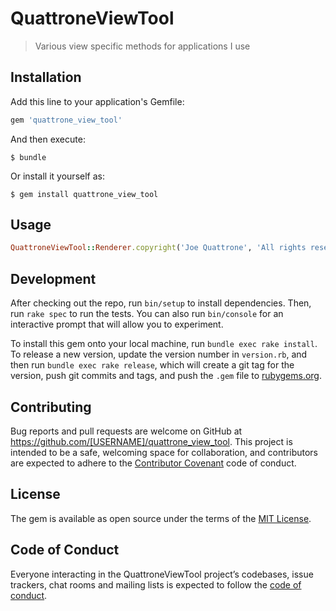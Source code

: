 # QuattroneViewTool

> Various view specific methods for applications I use


## Installation

Add this line to your application's Gemfile:

```ruby
gem 'quattrone_view_tool'
```

And then execute:

    $ bundle

Or install it yourself as:

    $ gem install quattrone_view_tool

## Usage

```ruby
QuattroneViewTool::Renderer.copyright('Joe Quattrone', 'All rights reserved')
```

## Development

After checking out the repo, run `bin/setup` to install dependencies. Then, run `rake spec` to run the tests. You can also run `bin/console` for an interactive prompt that will allow you to experiment.

To install this gem onto your local machine, run `bundle exec rake install`. To release a new version, update the version number in `version.rb`, and then run `bundle exec rake release`, which will create a git tag for the version, push git commits and tags, and push the `.gem` file to [rubygems.org](https://rubygems.org).

## Contributing

Bug reports and pull requests are welcome on GitHub at https://github.com/[USERNAME]/quattrone_view_tool. This project is intended to be a safe, welcoming space for collaboration, and contributors are expected to adhere to the [Contributor Covenant](http://contributor-covenant.org) code of conduct.

## License

The gem is available as open source under the terms of the [MIT License](https://opensource.org/licenses/MIT).

## Code of Conduct

Everyone interacting in the QuattroneViewTool project’s codebases, issue trackers, chat rooms and mailing lists is expected to follow the [code of conduct](https://github.com/[USERNAME]/quattrone_view_tool/blob/master/CODE_OF_CONDUCT.md).

